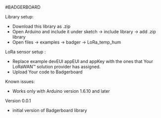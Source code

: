 #BADGERBOARD

 

Library setup:
 * Download this library as .zip 
 * Open Arduino and include it under sketch -> include library -> add .zip library
 * Open files -> examples -> badger -> LoRa_temp_hum

LoRa sensor setup :

* Replace example devEUI appEUI and appKey with the ones that Your LoRaWAN™ solution provider has assigned.  
* Upload Your code to Badgerboard

Known issues:

* Works only with Arduino version 1.6.10 and later

Version 0.0.1

* initial version of Badgerboard library



